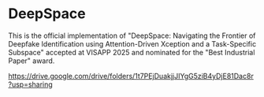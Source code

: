 # DeepSpace

This is the official implementation  of "DeepSpace: Navigating the Frontier of Deepfake Identification using Attention-Driven Xception and a Task-Specific Subspace" accepted at VISAPP 2025 and nominated for the "Best Industrial Paper" award.<br/>

https://drive.google.com/drive/folders/1t7PEjDuakjjJIYgG5ziB4yDjE81Dac8r?usp=sharing
